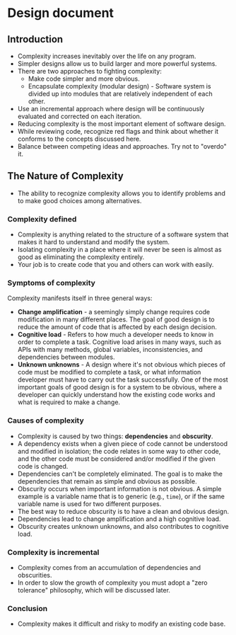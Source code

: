 # Design document
## Introduction
* Complexity increases inevitably over the life on any program.
* Simpler designs allow us to build larger and more powerful systems.
* There are two approaches to fighting complexity:
  * Make code simpler and more obvious.
  * Encapsulate complexity (modular design) - Software system is divided up into modules that are relatively independent of each other.
* Use an incremental approach where design will be continuously evaluated and corrected on each iteration. 
* Reducing complexity is the most important element of software design.
* While reviewing code, recognize red flags and think about whether it conforms to the concepts discussed here.
* Balance between competing ideas and approaches. Try not to "overdo" it.

## The Nature of Complexity
* The ability to recognize complexity allows you to identify problems and to make good choices among alternatives.

### Complexity defined
* Complexity is anything related to the structure of a software system that makes it hard to understand and modify the system.
* Isolating complexity in a place where it will never be seen is almost as good as eliminating the complexity entirely.
* Your job is to create code that you and others can work with easily.

### Symptoms of complexity
Complexity manifests itself in three general ways:
* **Change amplification** - a seemingly simply change requires code modification in many different places. The goal of good design is to reduce the amount of code that is affected by each design decision.
* **Cognitive load** - Refers to how much a developer needs to know in order to complete a task. Cognitive load arises in many ways, such as APIs with many methods, global variables, inconsistencies, and dependencies between modules.
* **Unknown unknowns** - A design where it's not obvious which pieces of code must be modified to complete a task, or what information developer must have to carry out the task successfully. One of the most important goals of good design is for a system to be obvious, where a developer can quickly understand how the existing code works and what is required to make a change.

### Causes of complexity
* Complexity is caused by two things: **dependencies** and **obscurity**.
* A dependency exists when a given piece of code cannot be understood and modified in isolation; the code relates in some way to other code, and the other code must be considered and/or modified if the given code is changed.
* Dependencies can't be completely eliminated. The goal is to make the dependencies that remain as simple and obvious as possible.
* Obscurity occurs when important information is not obvious. A simple example is a variable name that is to generic (e.g., `time`), or if the same variable name is used for two different purposes.
* The best way to reduce obscurity is to have a clean and obvious design.
* Dependencies lead to change amplification and a high cognitive load.
* Obscurity creates unknown unknowns, and also contributes to cognitive load.

### Complexity is incremental
* Complexity comes from an accumulation of dependencies and obscurities.
* In order to slow the growth of complexity you must adopt a "zero tolerance" philosophy, which will be discussed later.

### Conclusion
* Complexity makes it difficult and risky to modify an existing code base. 
